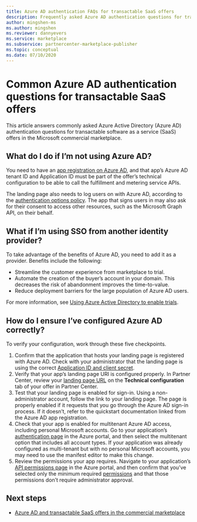 ```yaml
---
title: Azure AD authentication FAQs for transactable SaaS offers
description: Frequently asked Azure AD authentication questions for transactable SaaS offers in the commercial marketplace
author: mingshen-ms 
ms.author: mingshen
ms.reviewer: dannyevers 
ms.service: marketplace 
ms.subservice: partnercenter-marketplace-publisher
ms.topic: conceptual
ms.date: 07/10/2020
---
```


# Common Azure AD authentication questions for transactable SaaS offers

This article answers commonly asked Azure Active Directory (Azure AD) authentication questions for transactable software as a service (SaaS) offers in the Microsoft commercial marketplace.

## What do I do if I’m not using Azure AD?

You need to have an [app registration on Azure AD](./partner-center-portal/pc-saas-registration.md#register-an-azure-ad-secured-app), and that app’s Azure AD tenant ID and Application ID must be part of the offer’s technical configuration to be able to call the fulfillment and metering service APIs.

The landing page also needs to log users on with Azure AD, according to the [authentication options policy](https://aka.ms/commercial-marketplace-certification-policies#10003-authentication-options). The app that signs users in may also ask for their consent to access other resources, such as the Microsoft Graph API, on their behalf.

## What if I’m using SSO from another identity provider?

To take advantage of the benefits of Azure AD, you need to add it as a provider. Benefits include the following:
- Streamline the customer experience from marketplace to trial.
- Automate the creation of the buyer’s account in your domain. This decreases the risk of abandonment improves the time-to-value.
- Reduce deployment barriers for the large population of Azure AD users.

For more information, see [Using Azure Active Directory to enable trials](marketplace-saas-applications-technical-publishing-guide.md#using-azure-active-directory-to-enable-trials).

## How do I ensure I’ve configured Azure AD correctly?

To verify your configuration, work through these five checkpoints.

1. Confirm that the application that hosts your landing page is registered with Azure AD. Check with your administrator that the landing page is using the correct [Application ID and client secret](https://docs.microsoft.com/azure/active-directory/develop/quickstart-register-app).
2. Verify that your app’s landing page URI is configured properly. In Partner Center, review your [landing page URL](./partner-center-portal/create-new-saas-offer.md#technical-configuration) on the **Technical configuration** tab of your offer in Partner Center.  
3. Test that your landing page is enabled for sign-in. Using a non-administrator account, follow the link to your landing page. The page is properly enabled if it requests that you go through the Azure AD sign-in process. If it doesn’t, refer to the quickstart documentation linked from the Azure AD app registration.
4. Check that your app is enabled for multitenant Azure AD access, including personal Microsoft accounts. Go to your application’s [authentication page](https://portal.azure.com/#blade/Microsoft_AAD_RegisteredApps/ApplicationMenuBlade/Authentication/appId/[app_id]/isMSAApp/) in the Azure portal, and then select the multitenant option that includes all account types. If your application was already configured as multi-tenant but with no personal Microsoft accounts, you may need to use the manifest editor to make this change.
5. Review the permissions your app requires. Navigate to your application’s [API permissions page](https://ms.portal.azure.com/#blade/Microsoft_AAD_RegisteredApps/ApplicationMenuBlade/CallAnAPI/appId/%5Bapp_id%5D/isMSAApp/) in the Azure portal, and then confirm that you’ve selected only the minimum required [permissions](https://docs.microsoft.com/azure/active-directory/develop/perms-for-given-api) and that those permissions don’t require administrator approval.

## Next steps

- [Azure AD and transactable SaaS offers in the commercial marketplace](./azure-ad-saas.md)
